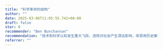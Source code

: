 ```yaml
---
title: "科学革命的结构"
author: ""
date: 2025-03-06T11:05:55.742+08:00
draft: false
star: 0
recommender: "Ben Bunchannan"
recommendation: "技术和科学认知发生重大飞跃，进而对社会产生深远影响，库恩用历史案例和理论框架来说明这种范式转变是如何发生的。"
referrer: ""
---
```

